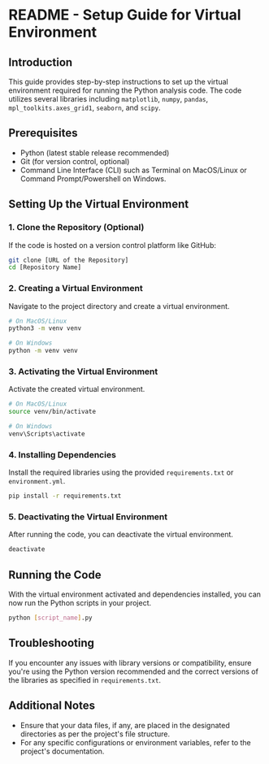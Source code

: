# README - Setup Guide for Virtual Environment

## Introduction
This guide provides step-by-step instructions to set up the virtual environment required for running the Python analysis code. The code utilizes several libraries including `matplotlib`, `numpy`, `pandas`, `mpl_toolkits.axes_grid1`, `seaborn`, and `scipy`.

## Prerequisites
- Python (latest stable release recommended)
- Git (for version control, optional)
- Command Line Interface (CLI) such as Terminal on MacOS/Linux or Command Prompt/Powershell on Windows.

## Setting Up the Virtual Environment

### 1. Clone the Repository (Optional)
If the code is hosted on a version control platform like GitHub:
```bash
git clone [URL of the Repository]
cd [Repository Name]
```

### 2. Creating a Virtual Environment
Navigate to the project directory and create a virtual environment.
```bash
# On MacOS/Linux
python3 -m venv venv

# On Windows
python -m venv venv
```

### 3. Activating the Virtual Environment
Activate the created virtual environment.
```bash
# On MacOS/Linux
source venv/bin/activate

# On Windows
venv\Scripts\activate
```

### 4. Installing Dependencies
Install the required libraries using the provided `requirements.txt` or `environment.yml`.
```bash
pip install -r requirements.txt
```

### 5. Deactivating the Virtual Environment
After running the code, you can deactivate the virtual environment.
```bash
deactivate
```

## Running the Code
With the virtual environment activated and dependencies installed, you can now run the Python scripts in your project.

```bash
python [script_name].py
```

## Troubleshooting
If you encounter any issues with library versions or compatibility, ensure you're using the Python version recommended and the correct versions of the libraries as specified in `requirements.txt`.

## Additional Notes
- Ensure that your data files, if any, are placed in the designated directories as per the project's file structure.
- For any specific configurations or environment variables, refer to the project's documentation.